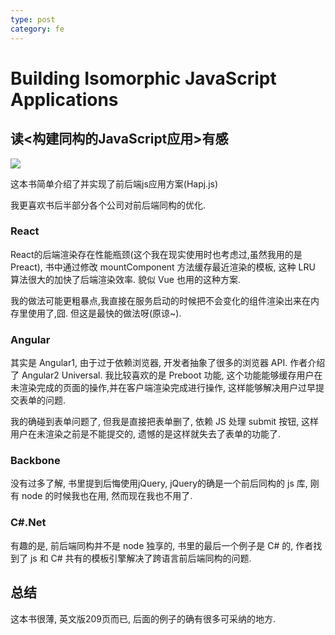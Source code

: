 ```yaml
---
type: post
category: fe
---
```

# Building Isomorphic JavaScript Applications

## 读<构建同构的JavaScript应用>有感

![](https://covers.oreillystatic.com/images/0636920042846/cat.gif)

这本书简单介绍了并实现了前后端js应用方案(Hapj.js)

我更喜欢书后半部分各个公司对前后端同构的优化.

### React

React的后端渲染存在性能瓶颈(这个我在现实使用时也考虑过,虽然我用的是Preact), 书中通过修改 mountComponent 方法缓存最近渲染的模板, 这种 LRU 算法很大的加快了后端渲染效率. 貌似 Vue 也用的这种方案.

我的做法可能更粗暴点,我直接在服务启动的时候把不会变化的组件渲染出来在内存里使用了,囧. 但这是最快的做法呀(原谅~).

### Angular

其实是 Angular1, 由于过于依赖浏览器, 开发者抽象了很多的浏览器 API. 作者介绍了 Angular2 Universal. 我比较喜欢的是 Preboot 功能, 这个功能能够缓存用户在未渲染完成的页面的操作,并在客户端渲染完成进行操作, 这样能够解决用户过早提交表单的问题.

我的确碰到表单问题了, 但我是直接把表单删了, 依赖 JS 处理 submit 按钮, 这样用户在未渲染之前是不能提交的, 遗憾的是这样就失去了表单的功能了.

### Backbone

没有过多了解, 书里提到后悔使用jQuery, jQuery的确是一个前后同构的 js 库, 刚有 node 的时候我也在用, 然而现在我也不用了.

### C#.Net

有趣的是, 前后端同构并不是 node 独享的, 书里的最后一个例子是 C# 的, 作者找到了 js 和 C# 共有的模板引擎解决了跨语言前后端同构的问题.


## 总结

这本书很薄, 英文版209页而已, 后面的例子的确有很多可采纳的地方.